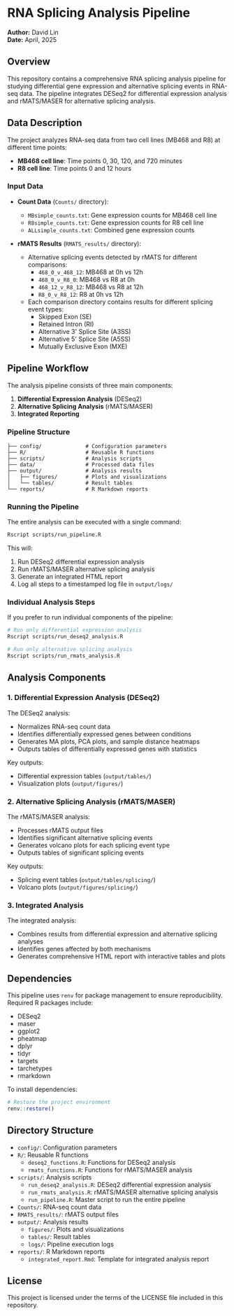 # RNA Splicing Analysis Pipeline

**Author:** David Lin  
**Date:** April, 2025

## Overview

This repository contains a comprehensive RNA splicing analysis pipeline for studying differential gene expression and alternative splicing events in RNA-seq data. The pipeline integrates DESeq2 for differential expression analysis and rMATS/MASER for alternative splicing analysis.

## Data Description

The project analyzes RNA-seq data from two cell lines (MB468 and R8) at different time points:

- **MB468 cell line**: Time points 0, 30, 120, and 720 minutes
- **R8 cell line**: Time points 0 and 12 hours

### Input Data

- **Count Data** (`Counts/` directory):
  - `MBsimple_counts.txt`: Gene expression counts for MB468 cell line
  - `R8simple_counts.txt`: Gene expression counts for R8 cell line
  - `ALLsimple_counts.txt`: Combined gene expression counts

- **rMATS Results** (`RMATS_results/` directory):
  - Alternative splicing events detected by rMATS for different comparisons:
    - `468_0_v_468_12`: MB468 at 0h vs 12h
    - `468_0_v_R8_0`: MB468 vs R8 at 0h
    - `468_12_v_R8_12`: MB468 vs R8 at 12h
    - `R8_0_v_R8_12`: R8 at 0h vs 12h
  - Each comparison directory contains results for different splicing event types:
    - Skipped Exon (SE)
    - Retained Intron (RI)
    - Alternative 3' Splice Site (A3SS)
    - Alternative 5' Splice Site (A5SS)
    - Mutually Exclusive Exon (MXE)

## Pipeline Workflow

The analysis pipeline consists of three main components:

1. **Differential Expression Analysis** (DESeq2)
2. **Alternative Splicing Analysis** (rMATS/MASER)
3. **Integrated Reporting**

### Pipeline Structure

```
├── config/              # Configuration parameters
├── R/                   # Reusable R functions
├── scripts/             # Analysis scripts
├── data/                # Processed data files
├── output/              # Analysis results
│   ├── figures/         # Plots and visualizations
│   └── tables/          # Result tables
└── reports/             # R Markdown reports
```

### Running the Pipeline

The entire analysis can be executed with a single command:

```bash
Rscript scripts/run_pipeline.R
```

This will:
1. Run DESeq2 differential expression analysis
2. Run rMATS/MASER alternative splicing analysis
3. Generate an integrated HTML report
4. Log all steps to a timestamped log file in `output/logs/`

### Individual Analysis Steps

If you prefer to run individual components of the pipeline:

```bash
# Run only differential expression analysis
Rscript scripts/run_deseq2_analysis.R

# Run only alternative splicing analysis
Rscript scripts/run_rmats_analysis.R
```

## Analysis Components

### 1. Differential Expression Analysis (DESeq2)

The DESeq2 analysis:
- Normalizes RNA-seq count data
- Identifies differentially expressed genes between conditions
- Generates MA plots, PCA plots, and sample distance heatmaps
- Outputs tables of differentially expressed genes with statistics

Key outputs:
- Differential expression tables (`output/tables/`)
- Visualization plots (`output/figures/`)

### 2. Alternative Splicing Analysis (rMATS/MASER)

The rMATS/MASER analysis:
- Processes rMATS output files
- Identifies significant alternative splicing events
- Generates volcano plots for each splicing event type
- Outputs tables of significant splicing events

Key outputs:
- Splicing event tables (`output/tables/splicing/`)
- Volcano plots (`output/figures/splicing/`)

### 3. Integrated Analysis

The integrated analysis:
- Combines results from differential expression and alternative splicing analyses
- Identifies genes affected by both mechanisms
- Generates comprehensive HTML report with interactive tables and plots

## Dependencies

This pipeline uses `renv` for package management to ensure reproducibility. Required R packages include:

- DESeq2
- maser
- ggplot2
- pheatmap
- dplyr
- tidyr
- targets
- tarchetypes
- rmarkdown

To install dependencies:

```r
# Restore the project environment
renv::restore()
```

## Directory Structure

- `config/`: Configuration parameters
- `R/`: Reusable R functions
  - `deseq2_functions.R`: Functions for DESeq2 analysis
  - `rmats_functions.R`: Functions for rMATS/MASER analysis
- `scripts/`: Analysis scripts
  - `run_deseq2_analysis.R`: DESeq2 differential expression analysis
  - `run_rmats_analysis.R`: rMATS/MASER alternative splicing analysis
  - `run_pipeline.R`: Master script to run the entire pipeline
- `Counts/`: RNA-seq count data
- `RMATS_results/`: rMATS output files
- `output/`: Analysis results
  - `figures/`: Plots and visualizations
  - `tables/`: Result tables
  - `logs/`: Pipeline execution logs
- `reports/`: R Markdown reports
  - `integrated_report.Rmd`: Template for integrated analysis report

## License

This project is licensed under the terms of the LICENSE file included in this repository.